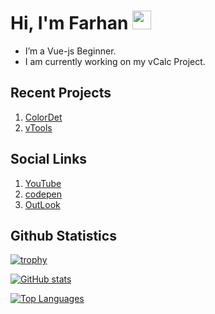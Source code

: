 # Hi, I'm Farhan <img src="https://user-images.githubusercontent.com/72663882/171687151-bb31c996-c9d2-49c8-b593-734946893b23.gif" alt="waving hand gif" aria-hidden="true" width="30px" />

- I’m a Vue-js Beginner.
- I am currently working on my vCalc Project.

## Recent Projects
1. [ColorDet](https://github.com/MFM-347/ColorDet)
1. [vTools](https://github.com/MFM-347/vTools)

## Social Links
1. [YouTube](https://www.youtube.com/@T4C-347)
2. [codepen](https://codepen.io/MFM-347)
3. <a href="mailto:madnifm347@outlook.com">OutLook</a>

## Github Statistics

[![trophy](https://github-profile-trophy.vercel.app/?username=MFM-347&title=Followers&theme=onestar)](https://github.com/MFM-347/MFM-347)
 
[![GitHub stats](https://bad-apple-github-readme.vercel.app/api?username=MFM-347&show_icons=true&count_private=true&line_height=20&icon_color=00b3ff&theme=blue-green&title_color=00b3ff)](#)
 
 [![Top Languages](https://github-readme-mwendwa.vercel.app/api/top-langs/?username=MFM-347&layout=compact&count_private=true&theme=blue-green&title_color=00b3ff)](#)
